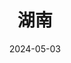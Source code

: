 ---
title: 湖南
description: 高原湖泊与蓝天
coverImage: http://photo.chachaphoto.uk/672608723.jpg
date: 2024-05-03
featured: true
slug: hunan
---